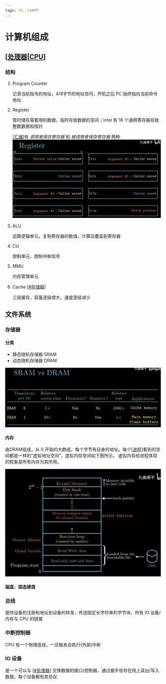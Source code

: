 ```yaml
---
tags: CS, CSAPP
---
```

# 计算机组成

## [[处理器|CPU]]

### 结构

1. Program Counter

    记录当前指令的地址，4/8字节的地址空间，开机之后 PC 始终指向当前命令地址

2. Register

    暂时储存需要用的数据，临时存放数据的空间；intel 有 16 个通用寄存器存放整数数据和指针

    [[汇编]]有 *调用者保存寄存器* 和 *被调用者保存寄存器* 两种
    ![寄存器的作用](../../attachments/寄存器.png)

3. ALU

    运算逻辑单元，复制寄存器的数值，计算后覆盖到寄存器

4. CU

    控制单元，控制中断信号

5. MMU

    内存管理单元

6. Cache [[#存储器]]

    三级缓存，容量逐级增大，速度逐级减少

## 文件系统

### 存储器

#### 分类

- 静态随机存储器 SRAM
- 动态随机存储器 DRAM

![SRAM&DRAM](../../attachments/ram.png)

#### 内存

由DRAM组成，从 0 开始的大数组，每个字节有自身的地址。每个[[进程]]看到的空间都是一样的“虚拟地址空间”，虚拟内存空间如下图所示。
虚拟内存给进程体现的假象是所有内存为其所用。

![img](../../attachments/vm.png)

#### 磁盘、固态硬盘

### 总线

提供设备的注册和地址到设备的转发，传送固定长字符串的字节块，所有 IO 设备/内存与 CPU 的链接

### 中断控制器

CPU 有一个物理连线，一旦触发会执行(外部)中断

### IO 设备

是一个可以与 [[#处理器]] 交换数据的接口/控制器，通过握手信号在线上读出/写入数据。每个设备都有其协议

[//begin]: # "Autogenerated link references for markdown compatibility"
[处理器|CPU]: 处理器.md "处理器体系结构"
[汇编]: 汇编.md "程序的机器级表示"
[#存储器]: 计算机组成.md "计算机组成"
[进程]: <../operating system/进程.md> "进程"
[#处理器]: 计算机组成.md "计算机组成"
[//end]: # "Autogenerated link references"
